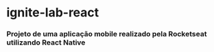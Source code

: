# ignite-lab-react

### Projeto de uma aplicação mobile realizado pela Rocketseat utilizando React Native
